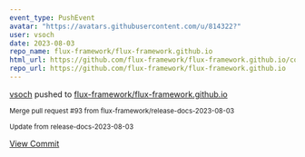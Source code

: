 ```yaml
---
event_type: PushEvent
avatar: "https://avatars.githubusercontent.com/u/814322?"
user: vsoch
date: 2023-08-03
repo_name: flux-framework/flux-framework.github.io
html_url: https://github.com/flux-framework/flux-framework.github.io/commit/2ee028f30dd412124a5610e04408b232f720de08
repo_url: https://github.com/flux-framework/flux-framework.github.io
---
```


<a href='https://github.com/vsoch' target='_blank'>vsoch</a> pushed to <a href='https://github.com/flux-framework/flux-framework.github.io' target='_blank'>flux-framework/flux-framework.github.io</a>

<small>Merge pull request #93 from flux-framework/release-docs-2023-08-03

Update from release-docs-2023-08-03</small>

<a href='https://github.com/flux-framework/flux-framework.github.io/commit/2ee028f30dd412124a5610e04408b232f720de08' target='_blank'>View Commit</a>